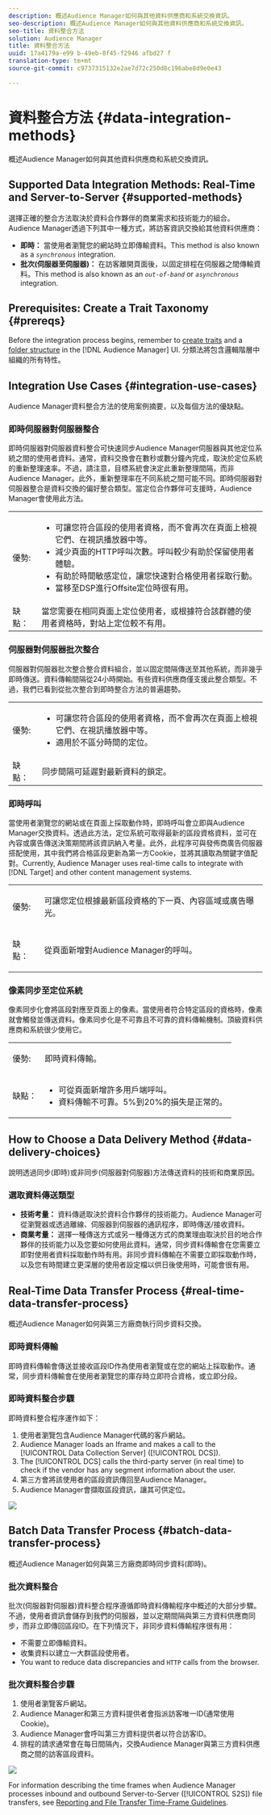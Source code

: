 ```yaml
---
description: 概述Audience Manager如何與其他資料供應商和系統交換資訊。
seo-description: 概述Audience Manager如何與其他資料供應商和系統交換資訊。
seo-title: 資料整合方法
solution: Audience Manager
title: 資料整合方法
uuid: 17a4179a-e99 b-49eb-8f45-f2946 afbd27 f
translation-type: tm+mt
source-git-commit: c9737315132e2ae7d72c250d8c196abe8d9e0e43

---
```



# 資料整合方法 {#data-integration-methods}

概述Audience Manager如何與其他資料供應商和系統交換資訊。

## Supported Data Integration Methods: Real-Time and Server-to-Server {#supported-methods}

選擇正確的整合方法取決於資料合作夥伴的商業需求和技術能力的組合。Audience Manager透過下列其中一種方式，將訪客資訊交換給其他資料供應商：

* **即時：** 當使用者瀏覽您的網站時立即傳輸資料。This method is also known as a *`synchronous`* integration.
* **批次(伺服器至伺服器)：** 在訪客離開頁面後，以固定排程在伺服器之間傳輸資料。This method is also known as an *`out-of-band`* or *`asynchronous`* integration.

## Prerequisites: Create a Trait Taxonomy {#prereqs}

Before the integration process begins, remember to [create traits](../features/traits/create-onboarded-rule-based-traits.md) and a [folder structure](../features/traits/trait-storage.md#create-trait-storage-folder) in the [!DNL Audience Manager] UI. 分類法將包含邏輯階層中組織的所有特性。

## Integration Use Cases {#integration-use-cases}

Audience Manager資料整合方法的使用案例摘要，以及每個方法的優缺點。

### 即時伺服器對伺服器整合

<!-- c_int_types_use_cases.xml -->

即時伺服器對伺服器資料整合可快速同步Audience Manager伺服器與其他定位系統之間的使用者資料。通常，資料交換會在數秒或數分鐘內完成，取決於定位系統的重新整理速率。不過，請注意，目標系統會決定此重新整理間隔，而非Audience Manager。此外，重新整理率在不同系統之間可能不同。即時伺服器對伺服器整合是資料交換的偏好整合類型。當定位合作夥伴可支援時，Audience Manager會使用此方法。

<table id="simpletable_5307DEC378E5486CB92A354287F33AD8"> 
 <tr class="strow">
  <td class="stentry"> <p>優勢: </p></td>
  <td class="stentry"> 
   <ul id="ul_F251AFF8A2FA49D0849E36D7FAE87DE7"> 
    <li id="li_1737EBB1AD8844BD87E736BB4D8080EF">可讓您符合區段的使用者資格，而不會再次在頁面上檢視它們、在視訊播放器中等。 </li>
    <li id="li_1C1F346CB7BD40508AA5A6918C6B8514"> 減少頁面的HTTP呼叫次數。呼叫較少有助於保留使用者體驗。 </li>
    <li id="li_046BF4568B104F53A0E5372568C957CD">有助於時間敏感定位，讓您快速對合格使用者採取行動。 </li>
    <li id="li_70F7AB19AC5D4A9AB80216A2B05163B8">當移至DSP進行Offsite定位時很有用。 </li>
   </ul></td>
 </tr>
 <tr class="strow">
  <td class="stentry"> 缺點：</td>
  <td class="stentry"> 當您需要在相同頁面上定位使用者，或根據符合該群體的使用者資格時，對站上定位較不有用。</td>
 </tr>
</table>

### 伺服器對伺服器批次整合

伺服器對伺服器批次整合整合資料組合，並以固定間隔傳送至其他系統，而非幾乎即時傳送。資料傳輸間隔從24小時開始。有些資料供應商僅支援此整合類型。不過，我們已看到從批次整合到即時整合方法的普遍趨勢。

<table id="simpletable_6878241639114DE68E61A251486C6317"> 
 <tr class="strow">
  <td class="stentry"> <p>優勢: </p></td>
  <td class="stentry"> 
   <ul id="ul_1E9B48B06E764D3AB6F2D702EB4922DC"> 
    <li id="li_1CF0E018660347B3A5AF79160F74FBDB">可讓您符合區段的使用者資格，而不會再次在頁面上檢視它們、在視訊播放器中等。 </li> 
    <li id="li_B6A9DF9C0D8B44A48F032F2FDB5B3956">適用於不區分時間的定位。 </li>
   </ul></td>
 </tr>
 <tr class="strow">
  <td class="stentry"> 缺點：</td>
  <td class="stentry"> 同步間隔可延遲對最新資料的鎖定。</td>
 </tr>
</table>

### 即時呼叫

當使用者瀏覽您的網站或在頁面上採取動作時，即時呼叫會立即與Audience Manager交換資料。透過此方法，定位系統可取得最新的區段資格資料，並可在內容或廣告傳送決策期間將該資訊納入考量。此外，此程序可與發佈商廣告伺服器搭配使用，其中我們將合格區段更新為第一方Cookie，並將其讀取為關鍵字值配對。Currently, Audience Manager uses real-time calls to integrate with [!DNL Target] and other content management systems.

<table> 
 <tr>
  <td> <p>優勢: </p></td>
  <td> <p> 可讓您定位根據最新區段資格的下一頁、內容區域或廣告曝光。 </p></td> 
 </tr> 
 <tr>
  <td> <p>缺點： </p></td>
  <td> <p>從頁面新增對Audience Manager的呼叫。</p></td>
 </tr> 
</table>


### 像素同步至定位系統

像素同步化會將區段對應至頁面上的像素。當使用者符合特定區段的資格時，像素就會觸發並傳送資料。像素同步化是不可靠且不可靠的資料傳輸機制。頂級資料供應商和系統很少使用它。

<table id="simpletable_39E4CD139CCF4417842AA28CDFFB6EB1"> 
 <tr class="strow">
  <td class="stentry"> <p>優勢: </p></td>
  <td class="stentry"> <p> 即時資料傳輸。 </p></td> 
 </tr> 
 <tr class="strow">
  <td class="stentry"> <p>缺點： </p></td>
  <td class="stentry"> 
   <ul id="ul_5217EDC82434401493C2C96823C068E9"> 
    <li id="li_26EB0458CA1844908C005A47F55E50AC">可從頁面新增許多用戶端呼叫。 </li>
    <li id="li_CD91F3DC92F2429293787D61506E5E04">資料傳輸不可靠。5%到20%的損失是正常的。 </li>
   </ul></td>
 </tr> 
</table>

## How to Choose a Data Delivery Method {#data-delivery-choices}

說明透過同步(即時)或非同步(伺服器對伺服器)方法傳送資料的技術和商業原因。

<!-- c_int_delivery_choices.xml -->

### 選取資料傳送類型

* **技術考量：** 資料傳遞取決於資料合作夥伴的技術能力。Audience Manager可從瀏覽器或透過離線、伺服器到伺服器的通訊程序，即時傳送/接收資料。
* **商業考量：** 選擇一種傳送方式或另一種傳送方式的商業理由取決於目的地合作夥伴的技術能力以及您要如何使用此資料。通常，同步資料傳輸會在您需要立即對使用者資料採取動作時有用。非同步資料傳輸在不需要立即採取動作時，以及您有時間建立更深層的使用者設定檔以供日後使用時，可能會很有用。

## Real-Time Data Transfer Process {#real-time-data-transfer-process}

概述Audience Manager如何與第三方廠商執行同步資料交換。

### 即時資料傳輸

<!-- c_int_overview_sync.xml -->

即時資料傳輸會傳送並接收區段ID作為使用者瀏覽或在您的網站上採取動作。通常，同步資料傳輸會在使用者瀏覽您的庫存時立即符合資格，或立即分段。

### 即時資料整合步驟

即時資料整合程序運作如下：

1. 使用者瀏覽包含Audience Manager代碼的客戶網站。
1. Audience Manager loads an Iframe and makes a call to the [!UICONTROL Data Collection Server] ([!UICONTROL DCS]).
1. The [!UICONTROL DCS] calls the third-party server (in real time) to check if the vendor has any segment information about the user.
1. 第三方會將該使用者的區段資訊傳回至Audience Manager。
1. Audience Manager會擷取區段資訊，讓其可供定位。

![](assets/rt_reduce70.png)

## Batch Data Transfer Process {#batch-data-transfer-process}

概述Audience Manager如何與第三方廠商即時同步資料(即時)。

### 批次資料整合

<!-- c_int_overview_async.xml -->

批次(伺服器對伺服器)資料整合程序遵循即時資料傳輸程序中概述的大部分步驟。不過，使用者資訊會儲存到我們的伺服器，並以定期間隔與第三方資料供應商同步，而非立即傳回區段ID。在下列情況下，非同步資料傳輸程序很有用：

* 不需要立即傳輸資料。
* 收集資料以建立一大群區段使用者。
* You want to reduce data discrepancies and `HTTP` calls from the browser.

### 批次資料整合步驟

1. 使用者瀏覽客戶網站。
1. Audience Manager和第三方資料提供者會指派訪客唯一ID(通常使用Cookie)。
1. Audience Manager會呼叫第三方資料提供者以符合訪客ID。
1. 排程的請求通常會在每日間隔內，交換Audience Manager與第三方資料供應商之間的訪客區段資料。

![](assets/s2s_70.png)

For information describing the time frames when Audience Manager processes inbound and outbound Server-to-Server ([!UICONTROL S2S]) file transfers, see [Reporting and File Transfer Time-Frame Guidelines](../reference/reporting-file-transfer-timeframe.md).

